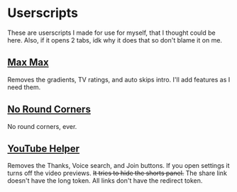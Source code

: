 # Userscripts

These are userscripts I made for use for myself, that I thought could be here.
Also, if it opens 2 tabs, idk why it does that so don't blame it on me.

## [Max Max](https://github.com/ccn0/userscripts/raw/main/scripts/maxmax.user.js)

Removes the gradients, TV ratings, and auto skips intro.
I'll add features as I need them.

## [No Round Corners](https://github.com/ccn0/userscripts/raw/main/scripts/noroundcorners.user.js)

No round corners, ever.

## [YouTube Helper](https://github.com/ccn0/userscripts/raw/main/scripts/youtubehelper.user.js)

Removes the Thanks, Voice search, and Join buttons.
If you open settings it turns off the video previews.
~~It tries to hide the shorts panel.~~
The share link doesn't have the long token.
All links don't have the redirect token.
